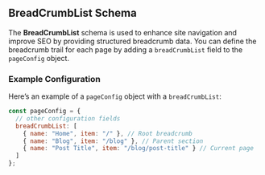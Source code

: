 ## BreadCrumbList Schema

The **BreadCrumbList** schema is used to enhance site navigation and improve SEO by providing structured breadcrumb
data. You can define the breadcrumb trail for each page by adding a `breadCrumbList` field to the `pageConfig` object.

### Example Configuration

Here’s an example of a `pageConfig` object with a `breadCrumbList`:

```javascript
const pageConfig = {
  // other configuration fields
  breadCrumbList: [
    { name: "Home", item: "/" }, // Root breadcrumb
    { name: "Blog", item: "/blog" }, // Parent section
    { name: "Post Title", item: "/blog/post-title" } // Current page
  ]
};
```